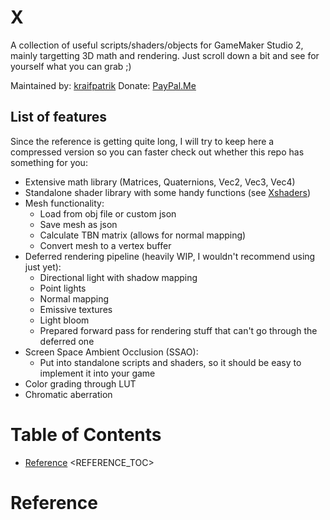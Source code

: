 # X
A collection of useful scripts/shaders/objects for GameMaker Studio 2, mainly targetting 3D math and rendering. Just scroll down a bit and see for yourself what you can grab ;)

Maintained by: [kraifpatrik](https://github.com/kraifpatrik)
Donate: [PayPal.Me](https://www.paypal.me/kraifpatrik/1usd)

## List of features
Since the reference is getting quite long, I will try to keep here a compressed version so you can faster check out whether this repo has something for you:

 * Extensive math library (Matrices, Quaternions, Vec2, Vec3, Vec4)
 * Standalone shader library with some handy functions (see [Xshaders](https://github.com/GameMakerDiscord/x/tree/master/X/Xshaders))
 * Mesh functionality:
   * Load from obj file or custom json
   * Save mesh as json
   * Calculate TBN matrix (allows for normal mapping)
   * Convert mesh to a vertex buffer
 * Deferred rendering pipeline (heavily WIP, I wouldn't recommend using just yet):
   * Directional light with shadow mapping
   * Point lights
   * Normal mapping
   * Emissive textures
   * Light bloom
   * Prepared forward pass for rendering stuff that can't go through the deferred one
 * Screen Space Ambient Occlusion (SSAO):
   * Put into standalone scripts and shaders, so it should be easy to implement it into your game
 * Color grading through LUT
 * Chromatic aberration

# Table of Contents
- [Reference](#reference) 
<REFERENCE_TOC>

# Reference
<REFERENCE>
